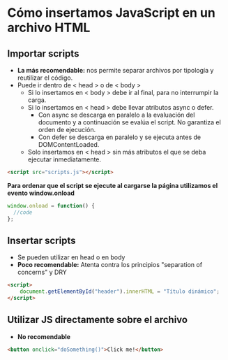 # Cómo insertamos JavaScript en un archivo HTML

## Importar scripts

* **La más recomendable:** nos permite separar archivos por tipología y reutilizar el código.
* Puede ir dentro de < head > o de < body >
  * Si lo insertamos en < body > debe ir al final, para no interrumpir la carga.
  * Si lo insertamos en < head > debe llevar atributos async o defer.
    * Con async se descarga en paralelo a la evaluación del documento y a continuación se evalúa el script. No garantiza el orden de ejecución.
    * Con defer se descarga en paralelo y se ejecuta antes de DOMContentLoaded.
  * Solo insertamos en < head > sin más atributos el que se deba ejecutar inmediatamente.

````html
<script src="scripts.js"></script>
````

**Para ordenar que el script se ejecute al cargarse la página utilizamos el evento window.onload**

````JavaScript
window.onload = function() {
  //code
};
````

## Insertar scripts

* Se pueden utilizar en head o en body
* **Poco recomendable:** Atenta contra los principios "separation of concerns" y DRY

````html
<script>
    document.getElementById("header").innerHTML = "Título dinámico";
</script>
````

## Utilizar JS directamente sobre el archivo

* **No recomendable**

````html
<button onclick="doSomething()">Click me!</button>
````